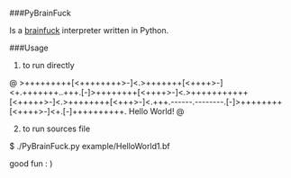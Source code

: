 ###PyBrainFuck

Is a [brainfuck](http://zh.wikipedia.org/wiki/Brainfuck) interpreter written in Python.

###Usage

1. to run directly

  @ >+++++++++[<++++++++>-]<.>+++++++[<++++>-]<+.+++++++..+++.[-]>++++++++[<++++>-]<.>+++++++++++[<+++++>-]<.>++++++++[<+++>-]<.+++.------.--------.[-]>++++++++[<++++>-]<+.[-]++++++++++.
  Hello World!
  @

2. to run sources file

  $ ./PyBrainFuck.py example/HelloWorld1.bf

good fun : )
